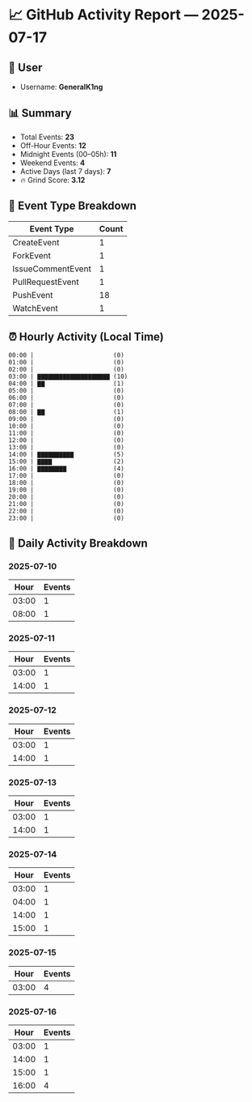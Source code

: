 # 📈 GitHub Activity Report — 2025-07-17

## 👤 User
- Username: **GeneralK1ng**

## 📊 Summary
- Total Events: **23**
- Off-Hour Events: **12**
- Midnight Events (00–05h): **11**
- Weekend Events: **4**
- Active Days (last 7 days): **7**
- 🔥 Grind Score: **3.12**

## 🔧 Event Type Breakdown
| Event Type | Count |
|------------|-------|
| CreateEvent | 1 |
| ForkEvent | 1 |
| IssueCommentEvent | 1 |
| PullRequestEvent | 1 |
| PushEvent | 18 |
| WatchEvent | 1 |

## ⏰ Hourly Activity (Local Time)
```text
00:00 |                      (0)
01:00 |                      (0)
02:00 |                      (0)
03:00 | ▇▇▇▇▇▇▇▇▇▇▇▇▇▇▇▇▇▇▇▇ (10)
04:00 | ▇▇                   (1)
05:00 |                      (0)
06:00 |                      (0)
07:00 |                      (0)
08:00 | ▇▇                   (1)
09:00 |                      (0)
10:00 |                      (0)
11:00 |                      (0)
12:00 |                      (0)
13:00 |                      (0)
14:00 | ▇▇▇▇▇▇▇▇▇▇           (5)
15:00 | ▇▇▇▇                 (2)
16:00 | ▇▇▇▇▇▇▇▇             (4)
17:00 |                      (0)
18:00 |                      (0)
19:00 |                      (0)
20:00 |                      (0)
21:00 |                      (0)
22:00 |                      (0)
23:00 |                      (0)
```

## 📆 Daily Activity Breakdown
### 2025-07-10
| Hour | Events |
|------|--------|
| 03:00 | 1 |
| 08:00 | 1 |

### 2025-07-11
| Hour | Events |
|------|--------|
| 03:00 | 1 |
| 14:00 | 1 |

### 2025-07-12
| Hour | Events |
|------|--------|
| 03:00 | 1 |
| 14:00 | 1 |

### 2025-07-13
| Hour | Events |
|------|--------|
| 03:00 | 1 |
| 14:00 | 1 |

### 2025-07-14
| Hour | Events |
|------|--------|
| 03:00 | 1 |
| 04:00 | 1 |
| 14:00 | 1 |
| 15:00 | 1 |

### 2025-07-15
| Hour | Events |
|------|--------|
| 03:00 | 4 |

### 2025-07-16
| Hour | Events |
|------|--------|
| 03:00 | 1 |
| 14:00 | 1 |
| 15:00 | 1 |
| 16:00 | 4 |

